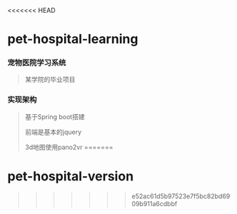 <<<<<<< HEAD
# pet-hospital-learning

### 宠物医院学习系统
> 某学院的毕业项目
### 实现架构
> 基于Spring boot搭建
>
> 前端是基本的jquery
>
> 3d地图使用pano2vr
=======
# pet-hospital-version
>>>>>>> e52ac61d5b97523e7f5bc82bd6909b911a6cdbbf
